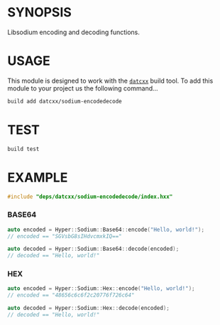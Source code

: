 # SYNOPSIS

Libsodium encoding and decoding functions.


# USAGE

This module is designed to work with the [`datcxx`][0] build tool. To add this
module to your project us the following command...

```bash
build add datcxx/sodium-encodedecode
```


# TEST

```bash
build test
```


# EXAMPLE

```c++
#include "deps/datcxx/sodium-encodedecode/index.hxx"
```

### BASE64

```c++
auto encoded = Hyper::Sodium::Base64::encode("Hello, world!");
// encoded == "SGVsbG8sIHdvcmxkIQ=="

auto decoded = Hyper::Sodium::Base64::decode(encoded);
// decoded == "Hello, world!"
```

### HEX

```c++
auto encoded = Hyper::Sodium::Hex::encode("Hello, world!");
// encoded == "48656c6c6f2c20776f726c64"

auto decoded = Hyper::Sodium::Hex::decode(encoded);
// decoded == "Hello, world!"
```


[0]:https://github.com/datcxx/build
